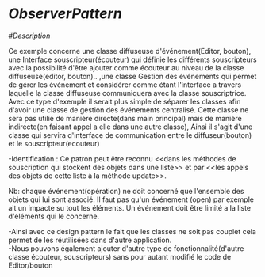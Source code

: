 # _ObserverPattern_

#_Description_

 Ce exemple concerne une classe diffuseuse d'événement(Editor, bouton), une Interface souscripteur(écouteur) qui définie les différents souscripteurs  avec la possibilité d'être ajouter comme écouteur au niveau de la classe diffuseuse(editor, bouton).. ,une classe Gestion des événements qui permet de gérer les événement et considérer comme étant l'interface a travers laquelle la classe diffuseuse communiquera avec la classe souscriptrice.
Avec ce type d'exemple il serait plus simple de séparer les classes afin d'avoir une classe de gestion des événements centralisé. Cette classe ne sera pas utilié de manière directe(dans main principal) mais de manière indirecte(en faisant appel a elle dans une autre classe), Ainsi il s'agit d'une classe qui servira d'interface de communication entre le diffuseur(bouton) et le souscripteur(ecouteur)  

-Identification : Ce patron peut être reconnu <<dans les méthodes de souscription qui stockent des objets dans une liste>> et par <<les appels des objets de cette liste à la méthode update>>. 

Nb:  chaque événement(opération) ne doit concerné que l'ensemble des objets qui lui sont associé. Il faut pas qu'un événement (open) par exemple ait un impacte su tout les éléments. 
Un événement doit être limité a la liste d'éléments qui le concerne.

-Ainsi avec ce design pattern le fait que les classes ne soit pas couplet cela permet de les réutilisées dans d'autre application.    
-Nous pouvons également ajouter d'autre type de fonctionnalité(d'autre classe écouteur, souscripteurs) sans pour autant modifié le code de Editor/bouton
 
